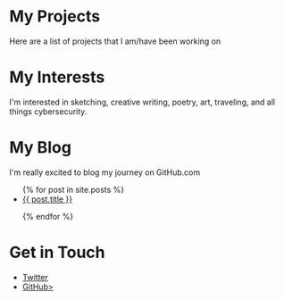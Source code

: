 # My Projects
Here are a list of projects that I am/have been working on

# My Interests
I'm interested in sketching, creative writing, poetry, art, traveling, and all things cybersecurity.

# My Blog
I'm really excited to blog my journey on GitHub.com
<ul>
  {% for post in site.posts %}
    <li>
      <a href="{{ post.url }}">{{ post.title }}</a>
    </li>

  {% endfor %}
</ul>

# Get in Touch
<ul>
  <li><a href="https://twitter.com/{{ site.twitter_username}}">Twitter</a></li>

  <li><a href="https://github.com/{{ site.github_username}}">GitHub></a></li>
</ul>

